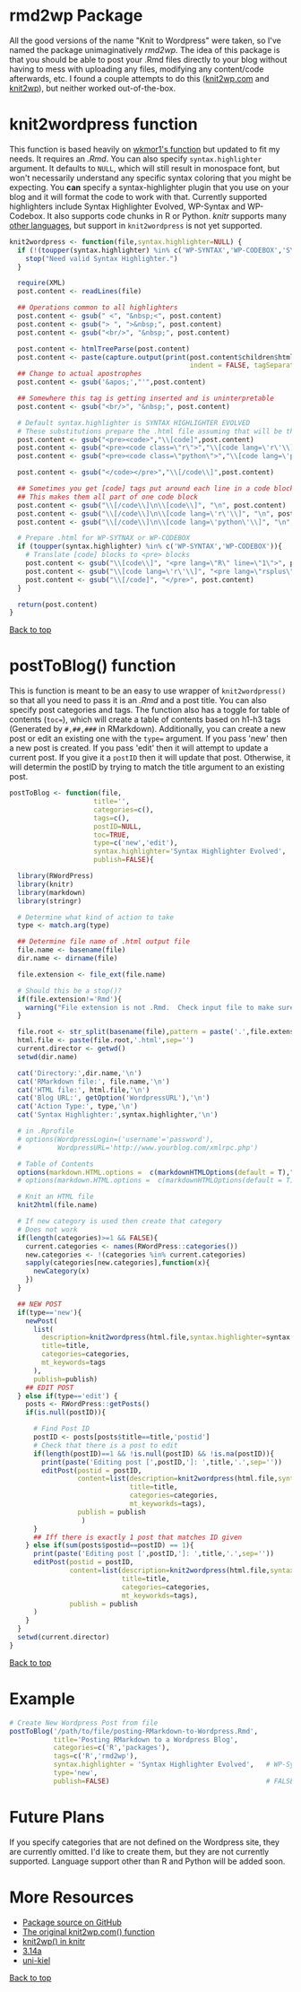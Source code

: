 
# rmd2wp Package
All the good versions of the name "Knit to Wordpress" were taken, so I've named the package unimaginatively *rmd2wp.*  The idea of this package is that you should be able to post your .Rmd files directly to your blog without having to mess with uploading any files, modifying any content/code afterwards, etc.  I found a couple attempts to do this ([knit2wp.com](https://wkmor1.wordpress.com/2012/07/01/rchievement-of-the-day-3-bloggin-from-r-14/) and [knit2wp](http://yihui.name/knitr/demo/wordpress/)), but neither worked out-of-the-box.


# knit2wordpress function
This function is based heavily on [wkmor1's function](https://wkmor1.wordpress.com/2012/07/01/rchievement-of-the-day-3-bloggin-from-r-14/) but updated to fit my needs.  It requires an *.Rmd*.  You can also specify `syntax.highlighter` argument.  It defaults to `NULL`, which will still result in monospace font, but won't necessarily understand any specific syntax coloring that you might be expecting.  You **can** specify a syntax-highlighter plugin that you use on your blog and it will format the code to work with that.  Currently supported highlighters include Syntax Highlighter Evolved, WP-Syntax and WP-Codebox.  It also supports code chunks in R or Python.  *knitr* supports many [other languages](http://yihui.name/knitr/demo/engines/), but support in `knit2wordpress` is not yet supported.


```r
knit2wordpress <- function(file,syntax.highlighter=NULL) {
  if (!(toupper(syntax.highlighter) %in% c('WP-SYNTAX','WP-CODEBOX','SYNTAX HIGHLIGHTER EVOLVED'))){
    stop("Need valid Syntax Highlighter.")
  }

  require(XML)
  post.content <- readLines(file)

  ## Operations common to all highlighters
  post.content <- gsub(" <", "&nbsp;<", post.content)
  post.content <- gsub("> ", ">&nbsp;", post.content)
  post.content <- gsub("<br/>", "&nbsp;", post.content)

  post.content <- htmlTreeParse(post.content)
  post.content <- paste(capture.output(print(post.content$children$html$children$body,
                                             indent = FALSE, tagSeparator = "")), collapse = "\n")
  ## Change to actual apostrophes
  post.content <- gsub('&apos;',"'",post.content)

  ## Somewhere this tag is getting inserted and is uninterpretable
  post.content <- gsub("<br/>", "&nbsp;", post.content)

  # Default syntax.highlighter is SYNTAX HIGHLIGHTER EVOLVED
  # These substitutions prepare the .html file assuming that will be the interpreter
  post.content <- gsub("<pre><code>","\\[code]",post.content)
  post.content <- gsub("<pre><code class=\"r\">","\\[code lang=\'r\'\\]",post.content)
  post.content <- gsub("<pre><code class=\"python\">","\\[code lang=\'python\'\\]",post.content)

  post.content <- gsub("</code></pre>","\\[/code\\]",post.content)

  ## Sometimes you get [code] tags put around each line in a code block.
  ## This makes them all part of one code block
  post.content <- gsub("\\[/code\\]\n\\[code\\]", "\n", post.content)
  post.content <- gsub("\\[/code\\]\n\\[code lang=\'r\'\\]", "\n", post.content)
  post.content <- gsub("\\[/code\\]\n\\[code lang=\'python\'\\]", "\n", post.content)

  # Prepare .html for WP-SYTNAX or WP-CODEBOX
  if (toupper(syntax.highlighter) %in% c('WP-SYNTAX','WP-CODEBOX')){
    # Translate [code] blocks to <pre> blocks
    post.content <- gsub("\\[code\\]", "<pre lang=\"R\" line=\"1\">", post.content)
    post.content <- gsub("\\[code lang=\'r\'\\]", "<pre lang=\"rsplus\" line=\"1\">", post.content)
    post.content <- gsub("\\[/code]", "</pre>", post.content)
  }

  return(post.content)
}
```

<a href="#top">Back to top</a>


# postToBlog() function

This is function is meant to be an easy to use wrapper of `knit2wordpress()` so that all you need to pass it is an *.Rmd* and a post title.  You can also specify post categories and tags.  The function also has a toggle for table of contents (`toc=`), which will create a table of contents based on h1-h3 tags (Generated by `#,##,###` in RMarkdown). Additionally, you can create a new post or edit an existing one with the `type=` argument.  If you pass 'new' then a new post is created.  If you pass 'edit' then it will attempt to update a current post.  If you give it a `postID` then it will update that post.  Otherwise, it will determin the postID by trying to match the title argument to an existing post.


```r
postToBlog <- function(file,
                     title='',
                     categories=c(),
                     tags=c(),
                     postID=NULL,
                     toc=TRUE,
                     type=c('new','edit'),
                     syntax.highlighter='Syntax Highlighter Evolved',
                     publish=FALSE){

  library(RWordPress)
  library(knitr)
  library(markdown)
  library(stringr)

  # Determine what kind of action to take
  type <- match.arg(type)

  ## Determine file name of .html output file
  file.name <- basename(file)
  dir.name <- dirname(file)

  file.extension <- file_ext(file.name)

  # Should this be a stop()?
  if(file.extension!='Rmd'){
    warning("File extension is not .Rmd.  Check input file to make sure it is correct format.")
  }

  file.root <- str_split(basename(file),pattern = paste('.',file.extension,sep=''))[[1]][1]
  html.file <- paste(file.root,'.html',sep='')
  current.director <- getwd()
  setwd(dir.name)

  cat('Directory:',dir.name,'\n')
  cat('RMarkdown file:', file.name,'\n')
  cat('HTML file:', html.file,'\n')
  cat('Blog URL:', getOption('WordpressURL'),'\n')
  cat('Action Type:', type,'\n')
  cat('Syntax Highlighter:',syntax.highlighter,'\n')

  # in .Rprofile
  # options(WordpressLogin=('username'='password'),
  #         WordpressURL='http://www.yourblog.com/xmlrpc.php')

  # Table of Contents
  options(markdown.HTML.options =  c(markdownHTMLOptions(default = T),"toc","hard_wrap"))
  # options(markdown.HTML.options =  c(markdownHTMLOptions(default = T),"number_sections"))

  # Knit an HTML file
  knit2html(file.name)

  # If new category is used then create that category
  # Does not work
  if(length(categories)>=1 && FALSE){
    current.categories <- names(RWordPress::categories())
    new.categories <- !(categories %in% current.categories)
    sapply(categories[new.categories],function(x){
      newCategory(x)
    })
  }

  ## NEW POST
  if(type=='new'){
    newPost(
      list(
        description=knit2wordpress(html.file,syntax.highlighter=syntax.highlighter),
        title=title,
        categories=categories,
        mt_keywords=tags
      ),
      publish=publish)
    ## EDIT POST
  } else if(type=='edit') {
    posts <- RWordPress::getPosts()
    if(is.null(postID)){

      # Find Post ID
      postID <- posts[posts$title==title,'postid']
      # Check that there is a post to edit
      if(length(postID)==1 && !is.null(postID) && !is.na(postID)){
        print(paste('Editing post [',postID,']: ',title,'.',sep=''))
        editPost(postid = postID,
                 content=list(description=knit2wordpress(html.file,syntax.highlighter=syntax.highlighter),
                              title=title,
                              categories=categories,
                              mt_keyworkds=tags),
                 publish = publish
                  )
      }
      ## Iff there is exactly 1 post that matches ID given
    } else if(sum(posts$postid==postID) == 1){
      print(paste('Editing post [',postID,']: ',title,'.',sep=''))
      editPost(postid = postID,
               content=list(description=knit2wordpress(html.file,syntax.highlighter=syntax.highlighter),
                            title=title,
                            categories=categories,
                            mt_keyworkds=tags),
               publish = publish
      )
    }
  }
  setwd(current.director)
}
```

<a href="#top">Back to top</a>

# Example


```r
# Create New Wordpress Post from file
postToBlog('/path/to/file/posting-RMarkdown-to-Wordpress.Rmd',
           title='Posting RMarkdown to a Wordpress Blog',
           categories=c('R','packages'),
           tags=c('R','rmd2wp'),
           syntax.highlighter = 'Syntax Highlighter Evolved',   # WP-Syntax and WP-CodeBox also supported, case-insensitive 
           type='new',
           publish=FALSE)                                       # FALSE Will upload file as a draft
```

# Future Plans
If you specify categories that are not defined on the Wordpress site, they are currently omitted.  I'd like to create them, but they are not currently supported.  Language support other than R and Python will be added soon.

# More Resources
- [Package source on GitHub](https://github.com/rweyant/rmd2wp)
- [The original knit2wp.com() function](https://wkmor1.wordpress.com/2012/07/01/rchievement-of-the-day-3-bloggin-from-r-14/)
- [knit2wp() in knitr](http://yihui.name/knitr/demo/wordpress/)
- [3.14a](http://3.14a.ch/archives/2015/03/08/how-to-publish-with-r-markdown-in-wordpress/)
- [uni-kiel](http://www.uni-kiel.de/psychologie/rexrepos/posts/rerWorkflowWP.html)

<a href="#top">Back to top</a>

